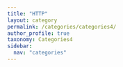 ```yaml
---
title: "HTTP"
layout: category
permalink: /categories/categories4/
author_profile: true
taxonomy: Categories4
sidebar:
  nav: "categories"
---
```

